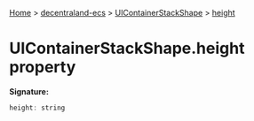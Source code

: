 [Home](./index) &gt; [decentraland-ecs](./decentraland-ecs.md) &gt; [UIContainerStackShape](./decentraland-ecs.uicontainerstackshape.md) &gt; [height](./decentraland-ecs.uicontainerstackshape.height.md)

# UIContainerStackShape.height property


**Signature:**
```javascript
height: string
```
